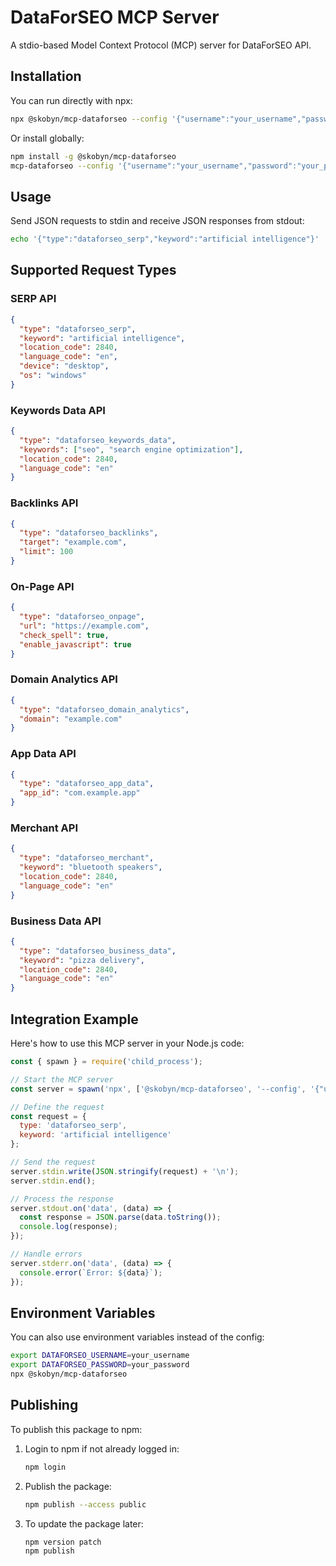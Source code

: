 # DataForSEO MCP Server

A stdio-based Model Context Protocol (MCP) server for DataForSEO API.

## Installation

You can run directly with npx:

```bash
npx @skobyn/mcp-dataforseo --config '{"username":"your_username","password":"your_password"}'
```

Or install globally:

```bash
npm install -g @skobyn/mcp-dataforseo
mcp-dataforseo --config '{"username":"your_username","password":"your_password"}'
```

## Usage

Send JSON requests to stdin and receive JSON responses from stdout:

```bash
echo '{"type":"dataforseo_serp","keyword":"artificial intelligence"}' | npx @skobyn/mcp-dataforseo --config '{"username":"your_username","password":"your_password"}'
```

## Supported Request Types

### SERP API
```json
{
  "type": "dataforseo_serp",
  "keyword": "artificial intelligence",
  "location_code": 2840,
  "language_code": "en",
  "device": "desktop",
  "os": "windows"
}
```

### Keywords Data API
```json
{
  "type": "dataforseo_keywords_data",
  "keywords": ["seo", "search engine optimization"],
  "location_code": 2840,
  "language_code": "en"
}
```

### Backlinks API
```json
{
  "type": "dataforseo_backlinks",
  "target": "example.com",
  "limit": 100
}
```

### On-Page API
```json
{
  "type": "dataforseo_onpage",
  "url": "https://example.com",
  "check_spell": true,
  "enable_javascript": true
}
```

### Domain Analytics API
```json
{
  "type": "dataforseo_domain_analytics",
  "domain": "example.com"
}
```

### App Data API
```json
{
  "type": "dataforseo_app_data",
  "app_id": "com.example.app"
}
```

### Merchant API
```json
{
  "type": "dataforseo_merchant",
  "keyword": "bluetooth speakers",
  "location_code": 2840,
  "language_code": "en"
}
```

### Business Data API
```json
{
  "type": "dataforseo_business_data",
  "keyword": "pizza delivery",
  "location_code": 2840,
  "language_code": "en"
}
```

## Integration Example

Here's how to use this MCP server in your Node.js code:

```javascript
const { spawn } = require('child_process');

// Start the MCP server
const server = spawn('npx', ['@skobyn/mcp-dataforseo', '--config', '{"username":"your_username","password":"your_password"}']);

// Define the request
const request = {
  type: 'dataforseo_serp',
  keyword: 'artificial intelligence'
};

// Send the request
server.stdin.write(JSON.stringify(request) + '\n');
server.stdin.end();

// Process the response
server.stdout.on('data', (data) => {
  const response = JSON.parse(data.toString());
  console.log(response);
});

// Handle errors
server.stderr.on('data', (data) => {
  console.error(`Error: ${data}`);
});
```

## Environment Variables

You can also use environment variables instead of the config:

```bash
export DATAFORSEO_USERNAME=your_username
export DATAFORSEO_PASSWORD=your_password
npx @skobyn/mcp-dataforseo
```

## Publishing

To publish this package to npm:

1. Login to npm if not already logged in:
   ```bash
   npm login
   ```

2. Publish the package:
   ```bash
   npm publish --access public
   ```

3. To update the package later:
   ```bash
   npm version patch
   npm publish
   ```
